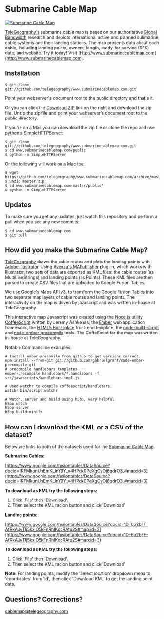 
Submarine Cable Map
===================

[![Submarine Cable Map](http://26.media.tumblr.com/tumblr_lru2g8MJaV1qcsswzo1_500.png)](http://www.submarinecablemap.com)

[TeleGeography's](http://www.telegeography.com) submarine cable map is based on our authoritative [Global Bandwidth](http://www.telegeography.com/research-services/global-bandwidth-research-service/) research and depicts international active and planned submarine cable systems and their landing stations. The map presents data about each cable, including landing points, owners, length, ready-for-service (RFS) date, and website. Try it today! Visit [http://www.submarinecablemap.com](http://www.submarinecablemap.com).


Installation
------------

    $ git clone git://github.com/telegeography/www.submarinecablemap.com.git

Point your webserver's document root to the public directory and that's it.

Or you can click the [Download ZIP](https://github.com/telegeography/www.submarinecablemap.com/archive/master.zip) link on the right and download the zip file.  Unzip the zip file and point your webserver's document root to the public directory.

If you're on a Mac you can download the zip file or clone the repo and use [python's SimpleHTTPServer](https://docs.python.org/2/library/simplehttpserver.html):

    $ git clone git://github.com/telegeography/www.submarinecablemap.com.git
    $ cd www.submarinecablemap.com/public 
    $ python -m SimpleHTTPServer

Or the following will work on a Mac too:

    $ wget https://github.com/telegeography/www.submarinecablemap.com/archive/master.zip
    $ unzip master.zip
    $ cd www.submarinecablemap.com-master/public/
    $ python -m SimpleHTTPServer


Updates
-------

To make sure you get any updates, just watch this repository and perform a pull when you see any new commits:

    $ cd www.submarinecablemap.com
    $ git pull


How did you make the Submarine Cable Map?
-------------------------------

[TeleGeography](http://www.telegeography.com) draws the cable routes and plots the landing points with [Adobe Illustrator](http://www.adobe.com/products/illustrator.html). Using [Avenza's MAPublisher](http://www.avenza.com/mapublisher) plug-in, which works with Illustrator, two sets of data are exported as KML files: the cable routes (as MultiLineStrings) and landing points (as Points). These KML files are then parsed to create CSV files that are uploaded to Google Fusion Tables.

We use [Google's Maps API v3.](http://code.google.com/apis/maps/documentation/javascript/) to transform the [Google Fusion Tables](http://www.google.com/fusiontables) into two separate map layers of cable routes and landing points. The interactivity on the map is driven by javascript and was written in-house at TeleGeography.

This interactive map Javascript was created using the [Node.js](http://nodejs.org/) utility [CoffeeScript](http://coffeescript.org/) written by Jeremy Ashkenas, the [Ember](http://emberjs.com/) web application framework, the [HTML5 Boilerplate](http://html5boilerplate.com/) front-end template, the [node-build-script](https://github.com/h5bp/node-build-script) and [node-ember-precompile](https://github.com/gabrielgrant/node-ember-precompile) tools.  The CoffeScript for the map was written in-house at TeleGeography.

Notable Commandline examples:

	# Install ember-precomile from github to get versions correct.
	npm install --from-git git://github.com/gabrielgrant/node-ember-precompile.git
	# precompile handlebars templates
	ember-precompile handlebars/*.handlebars -f src/javascripts/handlebars.tmpl.js
	
	# Used watchr to compile coffeescript/handlebars.
	watchr bin/script.watchr
	
	# Watch, server and build using h5bp, very helpful
	h5bp watch
	h5bp server
	h5bp build:minify


How can I download the KML or a CSV of the dataset?
--------------------------------------------------

Below are links to both of the datasets used for the [Submarine Cable Map](http://www.submarinecablemap.com).

__Submarine Cables:__

[https://www.google.com/fusiontables/DataSource?docid=1RFMkunUnEmKLlnY9Y_v4HPdx0PeXgOyOj6qdrO3_#map:id=3](https://www.google.com/fusiontables/DataSource?docid=1RFMkunUnEmKLlnY9Y_v4HPdx0PeXgOyOj6qdrO3_#map:id=3)

__To download as KML try the following steps:__

1. Click 'File' then 'Download'.
2. Then select the KML radion button and click 'Download'

__Landing points:__

[https://www.google.com/fusiontables/DataSource?docid=1D-6b2bFF-AfRkAJvTlj5kxiO5kFnRhIKdcRAtu2S#map:id=3](https://www.google.com/fusiontables/DataSource?docid=1D-6b2bFF-AfRkAJvTlj5kxiO5kFnRhIKdcRAtu2S#map:id=3)


__To download as KML try the following steps:__

1. Click 'File' then 'Download'.
2. Then select the KML radion button and click 'Download'

__Note:__ For landing points, modify the 'Select location' dropdown menu to 'coordinates' from 'id', then click 'Download KML' to get the landing point data.


Questions? Corrections?
------------------------

[cablemap@telegeography.com](mailto:cablemap@telegeography.com)
